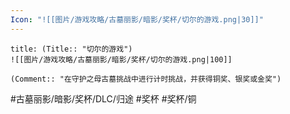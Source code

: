 ```yaml
---
Icon: "![[图片/游戏攻略/古墓丽影/暗影/奖杯/切尔的游戏.png|30]]"
---
```

```ad-common-bronze-trophy
title: (Title:: "切尔的游戏")
![[图片/游戏攻略/古墓丽影/暗影/奖杯/切尔的游戏.png|100]]

(Comment:: "在守护之母古墓挑战中进行计时挑战，并获得铜奖、银奖或金奖")
```

#古墓丽影/暗影/奖杯/DLC/归途 #奖杯 #奖杯/铜
